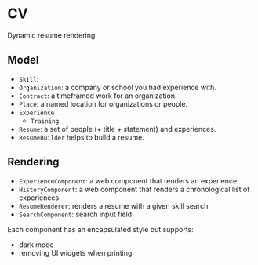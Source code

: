# CV

Dynamic resume rendering.

## Model

- `Skill`:
- `Organization`: a company or school you had experience with.
- `Contract`: a timeframed work for an organization.
- `Place`: a named location for organizations or people.
- `Experience`
  - `Training`
- `Resume`: a set of people (+ title + statement) and experiences. 
- `ResumeBuilder` helps to build a resume.

## Rendering

- `ExperienceComponent`: a web component that renders an experience
- `HistoryComponent`: a web component that renders a chronological list of experiences
- `ResumeRenderer`: renders a resume with a given skill search.
- `SearchComponent`: search input field.

Each component has an encapsulated style but supports:
- dark mode
- removing UI widgets when printing
